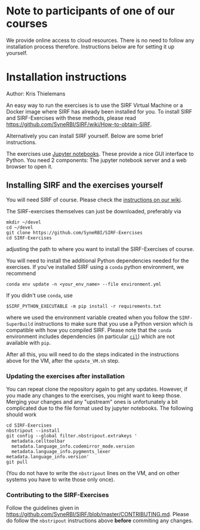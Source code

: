 # Note to participants of one of our courses

We provide online access to cloud resources. There is no need to follow any
installation process therefore. Instructions below are for setting it up yourself.

# Installation instructions

Author: Kris Thielemans

An easy way to run the exercises is to use the SIRF Virtual Machine or a Docker image where
SIRF has already been installed for you. To install SIRF and SIRF-Exercises with these methods, please read https://github.com/SyneRBI/SIRF/wiki/How-to-obtain-SIRF.

Alternatively you can install SIRF yourself. Below are some brief instructions.

The exercises use [Jupyter notebooks](http://jupyter-notebook-beginner-guide.readthedocs.io/en/latest/what_is_jupyter.html).
These provide a nice GUI interface to Python. You need 2 components:
The jupyter notebook server and a web browser to open it.


## Installing SIRF and the exercises yourself

You will need SIRF of course. Please check the [instructions on our wiki](https://github.com/SyneRBI/SIRF/wiki/How-to-obtain-SIRF).

The SIRF-exercises themselves can just be downloaded, preferably via

    mkdir ~/devel
    cd ~/devel
    git clone https://github.com/SyneRBI/SIRF-Exercises
    cd SIRF-Exercises


adjusting the path to where you want to install the SIRF-Exercises of course.

You will need to install the additional Python dependencies needed for the
exercises. If you've installed SIRF using a `conda` python environment, we recommend

    conda env update -n <your_env_name> --file environment.yml

If you didn't use `conda`, use

    $SIRF_PYTHON_EXECUTABLE -m pip install -r requirements.txt

where we used the environment variable created when you follow the `SIRF-SuperBuild` instructions to make
sure that you use a Python version which is compatible with how you compiled SIRF. Please note that the
`conda` environment includes dependencies (in particular [`cil`](https://github.com/TomographicImaging/CIL))
which are not available with `pip`.

After all this, you will need to do the steps indicated in the instructions above for the VM, after the `update_VM.sh` step.

### Updating the exercises after installation

You can repeat clone the repository again to get any updates. However, if you made any changes
to the exercises, you might want to keep those. Merging your changes and any
"upstream" ones is unfortunately a bit complicated
due to the file format used by jupyter notebooks. The following should work

    cd SIRF-Exercises
    nbstripout --install
    git config --global filter.nbstripout.extrakeys '
      metadata.celltoolbar 
      metadata.language_info.codemirror_mode.version
      metadata.language_info.pygments_lexer metadata.language_info.version'
    git pull

(You do not have to write the `nbstripout` lines on the VM, and on other systems you have to write those only once).

### Contributing to the SIRF-Exercises

Follow the guidelines given in https://github.com/SyneRBI/SIRF/blob/master/CONTRIBUTING.md. Please do follow the `nbstripout` instructions above **before** commiting any changes.
